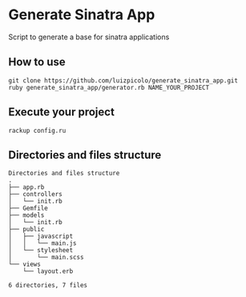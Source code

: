 # Generate Sinatra App

Script to generate a base for sinatra applications

## How to use

    git clone https://github.com/luizpicolo/generate_sinatra_app.git
    ruby generate_sinatra_app/generator.rb NAME_YOUR_PROJECT

## Execute your project

    rackup config.ru

## Directories and files structure

    Directories and files structure
    .
    ├── app.rb
    ├── controllers
    │   └── init.rb
    ├── Gemfile
    ├── models
    │   └── init.rb
    ├── public
    │   ├── javascript
    │   │   └── main.js
    │   └── stylesheet
    │       └── main.scss
    └── views
        └── layout.erb

    6 directories, 7 files
